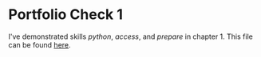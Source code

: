 # Portfolio Check 1

I've demonstrated skills *python*, *access*, and *prepare* in chapter 1. This file can be found [here](check1/submission_1.md).
